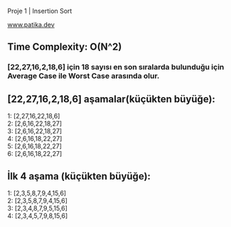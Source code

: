 Proje 1 | Insertion Sort

www.patika.dev

## Time Complexity: O(N^2)
### [22,27,16,2,18,6] için 18 sayısı en son sıralarda bulunduğu için Average Case ile Worst Case arasında olur.

## [22,27,16,2,18,6] aşamalar(küçükten büyüğe):

1: [2,27,16,22,18,6] <br>
2: [2,6,16,22,18,27] <br>
3: [2,6,16,22,18,27] <br>
4: [2,6,16,18,22,27] <br>
5: [2,6,16,18,22,27] <br>
6: [2,6,16,18,22,27]

## İlk 4 aşama (küçükten büyüğe):
1: [2,3,5,8,7,9,4,15,6] <br>
2: [2,3,5,8,7,9,4,15,6] <br>
3: [2,3,4,8,7,9,5,15,6] <br>
4: [2,3,4,5,7,9,8,15,6]